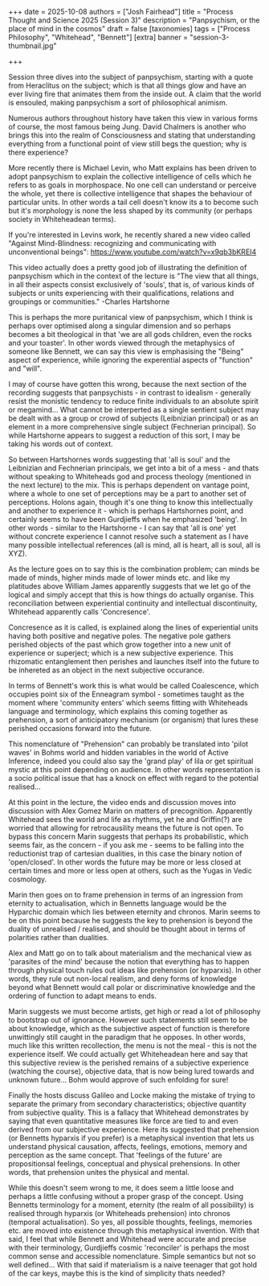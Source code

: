 +++
date = 2025-10-08
authors = ["Josh Fairhead"]
title = "Process Thought and Science 2025 (Session 3)"
description = "Panpsychism, or the place of mind in the cosmos"
draft = false
[taxonomies]
tags = ["Process Philosophy", "Whitehead", "Bennett"]
[extra]
banner = "session-3-thumbnail.jpg"

+++


Session three dives into the subject of panpsychism, starting with a quote from Heraclitus on the subject; which is that all things glow and have an ever living fire that animates them from the inside out. A claim that the world is ensouled, making panpsychism a sort of philosophical animism.

Numerous authors throughout history have taken this view in various forms of course, the most famous being Jung. David Chalmers is another who brings this into the realm of Consciousness and stating that understanding everything from a functional point of view still begs the question; why is there experience? 

More recently there is Michael Levin, who Matt explains has been driven to adopt panpsychism to explain the collective intelligence of cells which he refers to as goals in morphospace. No one cell can understand or perceive the whole, yet there is collective intelligence that shapes the behaviour of particular units. In other words a tail cell doesn't know its a to become such but it's morphology is none the less shaped by its community (or perhaps society in Whiteheadean terms).

If you're interested in Levins work, he recently shared a new video called "Against Mind-Blindness: recognizing and communicating with unconventional beings": https://www.youtube.com/watch?v=x9qb3bKREI4

This video actually does a pretty good job of illustrating the definition of panpsychism which in the context of the lecture is "The view that all things, in all their aspects consist exclusively of 'souls', that is, of various kinds of subjects or units experiencing with their qualifications, relations and groupings or communities." -Charles Hartshorne 

This is perhaps the more puritanical view of panpsychism, which I think is perhaps over optimised along a singular dimension and so perhaps becomes a bit theological in that 'we are all gods children, even the rocks and your toaster'. In other words viewed through the metaphysics of someone like Bennett, we can say this view is emphasising the "Being" aspect of experience, while ignoring the experential aspects of "function" and "will". 

I may of course have gotten this wrong, because the next section of the recording suggests that panpsychists - in contrast to idealism - generally resist the monistic tendency to reduce finite individuals to an absolute spirit or megamind... What cannot be interperted as a single sentient subject may be dealt with as a group or crowd of subjects (Leibnizian principal) or as an element in a more comprehensive single subject (Fechnerian principal). So while Hartshorne appears to suggest a reduction of this sort, I may be taking his words out of context. 

So between Hartshornes words suggesting that 'all is soul' and the Leibnizian and Fechnerian principals, we get into a bit of a mess - and thats without speaking to Whiteheads god and process theology (mentioned in the next lecture) to the mix. This is perhaps dependent on vantage point, where a whole to one set of perceptions may be a part to another set of perceptions. Holons again, though it's one thing to know this intellectually and another to experience it - which is perhaps Hartshornes point, and certainly seems to have been Gurdjieffs when he emphasized 'being'. In other words - similar to the Hartshorne - I can say that 'all is one' yet without concrete experience I cannot resolve such a statement as I have many possible intellectual references (all is mind, all is heart, all is soul, all is XYZ). 

As the lecture goes on to say this is the combination problem; can minds be made of minds, higher minds made of lower minds etc. and like my platitudes above William James apparently suggests that we let go of the logical and simply accept that this is how things do actually organise. This reconciliation between experiential continuity and intellectual discontinuity, Whitehead apparently calls 'Concresence'. 

Concresence as it is called, is explained along the lines of experiential units having both positive and negative poles. The negative pole gathers perished objects of the past which grow together into a new unit of experience or superject; which is a new subjective experience. This rhizomatic entanglement then perishes and launches itself into the future to be inhereted as an object in the next subjective occurance. 

In terms of Bennett's work this is what would be called Coalescence, which occupies point six of the Enneagram symbol - sometimes taught as the moment where 'community enters' which seems fitting with Whiteheads language and terminology, which explains this coming together as prehension, a sort of anticipatory mechanism (or organism) that lures these perished occasions forward into the future. 

This nomenclature of "Prehension" can probably be translated into 'pilot waves' in Bohms world and hidden variables in the world of Active Inference, indeed you could also say the 'grand play' of lila or get spiritual mystic at this point depending on audience. In other words representation is a socio political issue that has a knock on effect with regard to the potential realised... 

At this point in the lecture, the video ends and discussion moves into discussion with Alex Gomez Marin on matters of precognition. Apparently Whitehead sees the world and life as rhythms, yet he and Griffin(?) are worried that allowing for retrocausility means the future is not open. To bypass this concern Marin suggests that perhaps its probabilistic, which seems fair, as the concern - if you ask me - seems to be falling into the reductionist trap of cartesian dualities, in this case the binary notion of 'open/closed'. In other words the future may be more or less closed at certain times and more or less open at others, such as the Yugas in Vedic cosmology. 

Marin then goes on to frame prehension in terms of an ingression from eternity to actualisation, which in Bennetts language would be the Hyparchic domain which lies between eternity and chronos. Marin seems to be on this point because he suggests the key to prehension is beyond the duality of unrealised / realised, and should be thought about in terms of polarities rather than dualities. 

Alex and Matt go on to talk about materialism and the mechanical view as 'parasites of the mind' because the notion that everything has to happen through physical touch rules out ideas like prehension (or hyparxis). In other words, they rule out non-local realism, and deny forms of knowledge beyond what Bennett would call polar or discriminative knowledge and the ordering of function to adapt means to ends. 

Marin suggests we must become artists, get high or read a lot of philosophy to bootstrap out of ignorance. However such statements still seem to be about knowledge, which as the subjective aspect of function is therefore unwittingly still caught in the paradigm that he opposes. In other words, much like this written recollection, the menu is not the meal - this is not the experience itself. We could actually get Whiteheadean here and say that this subjective review is the perished remains of a subjective experience (watching the course), objective data, that is now being lured towards and unknown future... Bohm would approve of such enfolding for sure!

Finally the hosts discuss Galileo and Locke making the mistake of trying to separate the primary from secondary characteristics; objective quantity from subjective quality. This is a fallacy that Whitehead demonstrates by saying that even quantitative measures like force are tied to and even derived from our subjective experience. Here its suggested that prehension (or Bennetts hyparxis if you prefer) is a metaphysical invention that lets us understand physical causation, affects, feelings, emotions, memory and perception as the same concept. That 'feelings of the future' are propositionsal feelings, conceptual and physical prehensions. In other words, that prehension unites the physical and mental.

While this doesn't seem wrong to me, it does seem a little loose and perhaps a little confusing without a proper grasp of the concept. Using Bennetts terminology for a moment, eternity (the realm of all possibility) is realised through hyparxis (or Whiteheads prehension) into chronos (temporal actualisation). So yes, all possible thoughts, feelings, memories etc. are moved into existence through this metaphysical invention. With that said, I feel that while Bennett and Whitehead were accurate and precise with their terminology, Gurdjieffs cosmic 'reconciler' is perhaps the most common sense and accessible nomenclature. Simple semantics but not so well defined... With that said if materialism is a naive teenager that got hold of the car keys, maybe this is the kind of simplicity thats needed?





